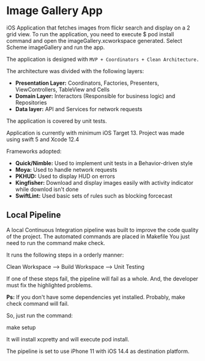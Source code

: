 # Image Gallery App

iOS Application that fetches images from flickr search and display on a 2 grid view. To run the application, you need to execute $ pod install command and open the imageGallery.xcworkspace generated. Select Scheme imageGallery and run the app.

The application is designed with 
`MVP + Coordinators + Clean Architecture.`

The architecture was divided with the following layers:

* **Presentation Layer:** Coordinators, Factories, Presenters, ViewControllers, TableView and Cells
* **Domain Layer:** Interactors (Responsible for business logic) and Repositories
* **Data layer:** API and Services for network requests

The application is covered by unit tests.

Application is currently with minimum iOS Target 13. Project was made using swift 5 and Xcode 12.4

Frameworks adopted:

* **Quick/Nimble:** Used to implement unit tests in a Behavior-driven style
* **Moya:** Used to handle network requests
* **PKHUD:** Used to display HUD on errors
* **Kingfisher:** Download and display images easily with activity indicator while downlod isn't done
* **SwiftLint:** Used basic sets of rules such as blocking forcecast

## Local Pipeline

A local Continuous Integration pipeline was built to improve the code quality of the project. The automated commands are placed in Makefile You just need to run the command make check.

It runs the following steps in a orderly manner:

Clean Workspace --> Build Workspace --> Unit Testing 

If one of these steps fail, the pipeline will fail as a whole. And, the developer must fix the highlighted problems.

**Ps:** If you don't have some dependencies yet installed. Probably, make check command will fail.

So, just run the command:

make setup

It will install xcpretty and will execute pod install.

The pipeline is set to use iPhone 11 with iOS 14.4 as destination platform.
